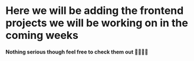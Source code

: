 # Here we will be adding the frontend projects we will be working on in the coming weeks 
#### Nothing serious though feel free to check them out 🤍🫶🏾🌲